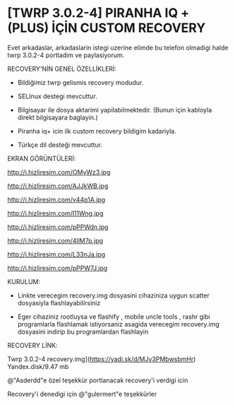 # [TWRP 3.0.2-4] PIRANHA IQ +(PLUS) İÇİN CUSTOM RECOVERY

Evet arkadaslar, arkadaslarin istegi uzerine elimde bu telefon olmadigi halde twrp 3.0.2-4 portladim ve paylasiyorum.

RECOVERY'NİN GENEL ÖZELLİKLERİ:

- Bildiğimiz twrp gelismis recovery modudur.

- SELInux destegi mevcuttur.

- Bilgisayar ile dosya aktarimi yapilabilmektedir. (Bunun için kabloyla direkt bilgisayara baglayin.)

- Piranha iq+ icin ilk custom recovery bildigim kadariyla.

- Türkçe dil desteği mevcuttur.


EKRAN GÖRÜNTÜLERİ:

http://i.hizliresim.com/OMyWz3.jpg

http://i.hizliresim.com/AJJkWB.jpg

http://i.hizliresim.com/v44p1A.jpg

http://i.hizliresim.com/l11Wng.jpg

http://i.hizliresim.com/pPPWdn.jpg

http://i.hizliresim.com/4llM7p.jpg

http://i.hizliresim.com/L33nJa.jpg

http://i.hizliresim.com/pPPW7J.jpg


KURULUM:

- Linkte verecegim recovery.img dosyasini cihaziniza uygun scatter dosyasiyla flashlayabilirsiniz

- Eger cihaziniz rootluysa ve flashify , mobile uncle tools , rashr gibi programlarla flashlamak istiyorsaniz asagida verecegim recovery.img dosyasini indirip bu programlardan flashlayin

RECOVERY LİNK:

Twrp 3.0.2-4 recovery.img](https://yadi.sk/d/MJy3PMbwsbmHr) Yandex.disk/9.47 mb

@"Asderdd"e özel teşekkür portlanacak recovery'i verdigi icin

Recovery'i denedigi için @"gulermert"e teşekkürler

